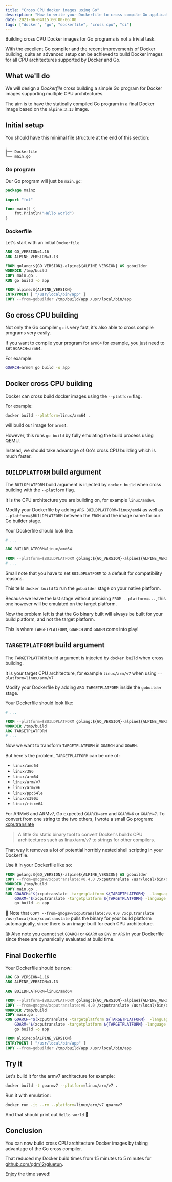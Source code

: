 ```yaml
---
title: "Cross CPU docker images using Go"
description: "How to write your Dockerfile to cross compile Go applications"
date: 2021-06-04T15:00:00-06:00
tags: ["docker", "go", "dockerfile", "cross cpu", "ci"]
---
```


Building cross CPU Docker images for Go programs is not a trivial task.

With the excellent Go compiler and the recent improvements of Docker building, quite an advanced setup can be achieved to build Docker images for all CPU architectures supported by Docker and Go.

## What we'll do

We will design a *Dockerfile* cross building a simple Go program for Docker images supporting multiple CPU architectures.

The aim is to have the statically compiled Go program in a final Docker image based on the `alpine:3.13` image.

## Initial setup

You should have this minimal file structure at the end of this section:

```s
.
├── Dockerfile
└── main.go
```

### Go program

Our Go program will just be `main.go`:

```go
package mainz

import "fmt"

func main() {
	fmt.Println("Hello world")
}

```

### Dockerfile

Let's start with an initial `Dockerfile`

```Dockerfile
ARG GO_VERSION=1.16
ARG ALPINE_VERSION=3.13

FROM golang:${GO_VERSION}-alpine${ALPINE_VERSION} AS gobuilder
WORKDIR /tmp/build
COPY main.go .
RUN go build -o app

FROM alpine:${ALPINE_VERSION}
ENTRYPOINT [ "/usr/local/bin/app" ]
COPY --from=gobuilder /tmp/build/app /usr/local/bin/app
```

## Go cross CPU building

Not only the Go compiler `gc` is very fast, it's also able to cross compile programs very easily.

If you want to compile your program for `arm64` for example, you just need to set `GOARCH=arm64`.

For example:

```sh
GOARCH=arm64 go build -o app
```

## Docker cross CPU building

Docker can cross build docker images using the `--platform` flag.

For example:

```sh
docker build --platform=linux/arm64 .
```

will build our image for `arm64`.

However, this runs `go build` by fully emulating the build process using QEMU.

Instead, we should take advantage of Go's cross CPU building which is much faster.

## `BUILDPLATFORM` build argument

The `BUILDPLATFORM` build argument is injected by `docker build` when cross building with the `--platform` flag.

It is the CPU architecture you are building on, for example `linux/amd64`.

Modify your Dockerfile by adding `ARG BUILDPLATFORM=linux/amd4` as well as `--platform=$BUILDPLATFORM` between the `FROM` and the image name for our Go builder stage.

Your Dockerfile should look like:

```Dockerfile
# ...

ARG BUILDPLATFORM=linux/amd64

FROM --platform=$BUILDPLATFORM golang:${GO_VERSION}-alpine${ALPINE_VERSION} AS gobuilder
# ...
```

Small note that you have to set `BUILDPLATFORM` to a default for compatibility reasons.

This tells `docker build` to run the `gobuilder` stage on your native platform.

Because we leave the last stage without precising `FROM --platform=...`, this one however will be emulated on the target platform.

Now the problem left is that the Go binary built will always be built for your build platform, and not the target platform.

This is where `TARGETPLATFORM`, `GOARCH` and `GOARM` come into play!

## `TARGETPLATFORM` build argument

The `TARGETPLATFORM` build argument is injected by `docker build` when cross building.

It is your target CPU architecture, for example `linux/arm/v7` when using `--platform=linux/arm/v7`

Modify your Dockerfile by adding `ARG TARGETPLATFORM` inside the `gobuilder` stage.

Your Dockerfile should look like:

```Dockerfile
# ...

FROM --platform=$BUILDPLATFORM golang:${GO_VERSION}-alpine${ALPINE_VERSION} AS gobuilder
WORKDIR /tmp/build
ARG TARGETPLATFORM
# ...
```

Now we want to transform `TARGETPLATFORM` in `GOARCH` and `GOARM`.

But here's the problem, `TARGETPLATFORM` can be one of:

- `linux/amd64`
- `linux/386`
- `linux/arm64`
- `linux/arm/v7`
- `linux/arm/v6`
- `linux/ppc64le`
- `linux/s390x`
- `linux/riscv64`

For ARMv6 and ARMv7, Go expected `GOARCH=arm` and `GOARM=6` or `GOARM=7`.
To convert from one string to the two others, I wrote a small Go program: [xcputranslate](https://github.com/qdm12/xcputranslate)

> A little Go static binary tool to convert Docker's buildx CPU architectures such as linux/arm/v7 to strings for other compilers.

That way it removes a lot of potential horribly nested shell scripting in your Dockerfile.

Use it in your Dockerfile like so:

```Dockerfile
FROM golang:${GO_VERSION}-alpine${ALPINE_VERSION} AS gobuilder
COPY --from=qmcgaw/xcputranslate:v0.4.0 /xcputranslate /usr/local/bin/xcputranslate
WORKDIR /tmp/build
COPY main.go .
RUN GOARCH="$(xcputranslate -targetplatform ${TARGETPLATFORM}  -language golang -field arch)" \
    GOARM="$(xcputranslate -targetplatform ${TARGETPLATFORM} -language golang -field arm)" \
    go build -o app
```

💁 Note that `COPY --from=qmcgaw/xcputranslate:v0.4.0 /xcputranslate /usr/local/bin/xcputranslate` pulls the binary for your build platform automagically, since there is an image built for each CPU architecture.

😢 Also note you cannot set `GOARCH` or `GOARM` as `ENV` or `ARG` in your Dockerfile since these are dynamically evaluated at build time.

## Final Dockerfile

Your Dockerfile should be now:

```Dockerfile
ARG GO_VERSION=1.16
ARG ALPINE_VERSION=3.13

ARG BUILDPLATFORM=linux/amd64

FROM --platform=$BUILDPLATFORM golang:${GO_VERSION}-alpine${ALPINE_VERSION} AS gobuilder
COPY --from=qmcgaw/xcputranslate:v0.4.0 /xcputranslate /usr/local/bin/xcputranslate
WORKDIR /tmp/build
COPY main.go .
RUN GOARCH="$(xcputranslate -targetplatform ${TARGETPLATFORM}  -language golang -field arch)" \
    GOARM="$(xcputranslate -targetplatform ${TARGETPLATFORM} -language golang -field arm)" \
    go build -o app

FROM alpine:${ALPINE_VERSION}
ENTRYPOINT [ "/usr/local/bin/app" ]
COPY --from=gobuilder /tmp/build/app /usr/local/bin/app
```

## Try it

Let's build it for the armv7 architecture for example:

```sh
docker build -t goarmv7 --platform=linux/arm/v7 .
```

Run it with emulation:

```sh
docker run -it --rm --platform=linux/arm/v7 goarmv7
```

And that should print out `Hello world` 🚀

## Conclusion

You can now build cross CPU architecture Docker images by taking advantage of the Go cross compiler.

That reduced my Docker build times from 15 minutes to 5 minutes for [github.com/qdm12/gluetun](https://github.com/qdm12/gluetun).

Enjoy the time saved!
